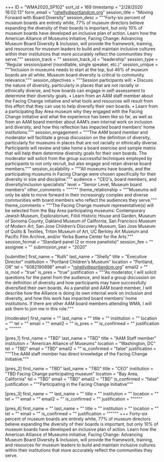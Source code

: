 +++
ID = "WMA2020_SP102"
sort_id = 169
timestamp = "2/28/2020 18:02:13"
form_email = "rshelly@portlandcm.org"
session_title = "Moving Forward with Board Diversity"
session_desc = """Forty-six percent of museum boards are entirely white, 77% of museum directors believe expanding the diversity of their boards is important, but only 10% of museum boards have developed an inclusive plan of action. Learn how the American Alliance of Museums initiative, Facing Change: Advancing Museum Board Diversity & Inclusion, will provide the framework, training, and resources for museum leaders to build and maintain inclusive cultures within their institutions that more accurately reflect the communities they serve."""
session_track = ""
session_track_id = "leadership"
session_type = "Regular session/panel (roundtable, single speaker, etc.)"
session_unique = """Inclusion in museums needs to start at the top, but 46% of museum boards are all white. Museum board diversity is critical to community relevance."""
session_objectives = """Session participants will: • Discuss the nature of diversity, particularly in places that are not racially or ethnically diverse, and how boards can engage in self-assessment to determine their diversity goals. • Learn from an AAM staff member about the Facing Change initiative and what tools and resources will result from this effort that they can use to help diversify their own boards. • Learn from a participating Bay Area museum why they engaged with the Facing Change initiative and what the experience has been like so far, as well as from an AAM board member about AAM’s own internal work on inclusion and diversity, and how this reflection has impacted board members’ home institutions."""
session_engagement = """The AAM board member and moderator will facilitate a group discussion on the definition of diversity, particularly for museums in places that are not racially or ethnically diverse. Participants will review and take home a board exercise and sample matrix that will help them determine diversity goals for their own boards. The moderator will solicit from the group successful techniques employed by participants to not only recruit, but also engage and retain diverse board members."""
session_scalability = """All museums have boards, and the participating museums in Facing Change were chosen specifically for their diversity in size and discipline."""
audience = "CEO's, board members, and diversity/inclusion specialists"
level = "Senior Level, Museum board members"
other_comments = """"""
theme_relationship = """Museums will only be able to move forward in their increasingly complex and diverse communities with board members who reflect the audiences they serve."""
theme_comments = """The Facing Change museum representative(s) will be selected from the Bay Area participating museums: Contemporary Jewish Museum, Exploratorium, Filoli Historic House and Garden, Museum of Sonoma County, Oakland Museum of California, San Francisco Museum of Modern Art, San Jose Children’s Discovery Museum, San Jose Museum of Quilts & Textiles, Triton Museum of Art, UC Berkley Art Museum and Pacific Film Archive, and/or Yerba Buena Center for the Arts."""
session_format = "Standard panel (2 or more panelists)"
session_fee = ""
assignee = ""
submission_year = "2020"

[submitter]
first_name = "Ruth"
last_name = "Shelly"
title = "Executive Director"
institution = "Portland Children's Museum"
location = "Portland, OR"
tel = "6082190898"
email = "rshelly@portlandcm.org"
email2 = ""
is_mod = "true"
is_pres = "true"
justification = """As moderator, I will solicit questions for the panel from the audience, and lead a group discussion on the definition of diversity and how participants may have successfully diversified their own boards. As a panelist and AAM board member, I will describe how the Alliance is doing its own internal work on inclusion and diversity, and how this work has impacted board members’ home institutions. If there are other AAM board members attending WMA, I will ask them to join me in this role."""

[moderator]
first_name = ""
last_name = ""
title = ""
institution = ""
location = ""
tel = ""
email = ""
email2 = ""
is_pres = ""
is_confirmed = ""
justification = """"""

[pres_1]
first_name = "TBD"
last_name = "TBD"
title = "AAM Staff member"
institution = "American Alliance of Museums"
location = "Washington, DC"
tel = "TBD"
email = "TBD"
email2 = ""
is_confirmed = "false"
justification = """The AAM staff member has direct knowledge of the Facing Change Initiative."""

[pres_2]
first_name = "TBD"
last_name = "TBD"
title = "CEO"
institution = "TBD Facing Change participating museum"
location = "Bay Area, California"
tel = "TBD"
email = "TBD"
email2 = "TBD"
is_confirmed = "false"
justification = """Participating in the Facing Change Initiative"""

[pres_3]
first_name = ""
last_name = ""
title = ""
institution = ""
location = ""
tel = ""
email = ""
email2 = ""
is_confirmed = ""
justification = """"""

[pres_4]
first_name = ""
last_name = ""
title = ""
institution = ""
location = ""
tel = ""
email = ""
is_confirmed = ""
justification = """"""
+++
Forty-six percent of museum boards are entirely white, 77% of museum directors believe expanding the diversity of their boards is important, but only 10% of museum boards have developed an inclusive plan of action. Learn how the American Alliance of Museums initiative, Facing Change: Advancing Museum Board Diversity & Inclusion, will provide the framework, training, and resources for museum leaders to build and maintain inclusive cultures within their institutions that more accurately reflect the communities they serve.